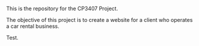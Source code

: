 This is the repository for the CP3407 Project.

The objective of this project is to create a website for a client who operates a car rental business.

Test.